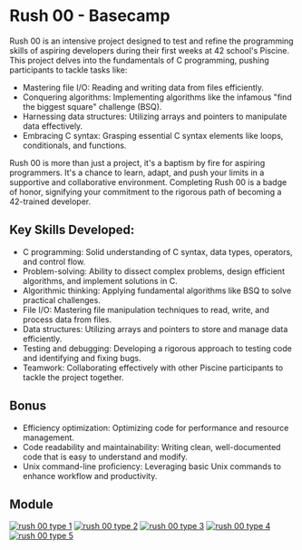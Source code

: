 # Rush 00 - Basecamp

Rush 00 is an intensive project designed to test and refine the programming skills of aspiring developers during their first weeks at 42 school's Piscine. This project delves into the fundamentals of C programming, pushing participants to tackle tasks like:

- Mastering file I/O: Reading and writing data from files efficiently.
- Conquering algorithms: Implementing algorithms like the infamous "find the biggest square" challenge (BSQ).
- Harnessing data structures: Utilizing arrays and pointers to manipulate data effectively.
- Embracing C syntax: Grasping essential C syntax elements like loops, conditionals, and functions.

Rush 00 is more than just a project, it's a baptism by fire for aspiring programmers. It's a chance to learn, adapt, and push your limits in a supportive and collaborative environment. Completing Rush 00 is a badge of honor, signifying your commitment to the rigorous path of becoming a 42-trained developer.

## Key Skills Developed:

- C programming: Solid understanding of C syntax, data types, operators, and control flow.
- Problem-solving: Ability to dissect complex problems, design efficient algorithms, and implement solutions in C.
- Algorithmic thinking: Applying fundamental algorithms like BSQ to solve practical challenges.
- File I/O: Mastering file manipulation techniques to read, write, and process data from files.
- Data structures: Utilizing arrays and pointers to store and manage data efficiently.
- Testing and debugging: Developing a rigorous approach to testing code and identifying and fixing bugs.
- Teamwork: Collaborating effectively with other Piscine participants to tackle the project together.

## Bonus

- Efficiency optimization: Optimizing code for performance and resource management.
- Code readability and maintainability: Writing clean, well-documented code that is easy to understand and modify.
- Unix command-line proficiency: Leveraging basic Unix commands to enhance workflow and productivity.

## Module

[![rush 00 type 1](https://img.shields.io/badge/project-rush__00_type_1-skyblue?style=for-the-badge&logo=42)](https://github.com/willtrigo/42_basecamp/tree/main/rush/rush00/rush00/ex00)
[![rush 00 type 2](https://img.shields.io/badge/project-rush__00_type_2-skyblue?style=for-the-badge&logo=42)](https://github.com/willtrigo/42_basecamp/tree/main/rush/rush00/rush01/ex00)
[![rush 00 type 3](https://img.shields.io/badge/project-rush__00_type_3-skyblue?style=for-the-badge&logo=42)](https://github.com/willtrigo/42_basecamp/tree/main/rush/rush00/rush02/ex00)
[![rush 00 type 4](https://img.shields.io/badge/project-rush__00_type_4-skyblue?style=for-the-badge&logo=42)](https://github.com/willtrigo/42_basecamp/tree/main/rush/rush00/rush03/ex00)
[![rush 00 type 5](https://img.shields.io/badge/project-rush__00_type_5-skyblue?style=for-the-badge&logo=42)](https://github.com/willtrigo/42_basecamp/tree/main/rush/rush00/rush04/ex00)
